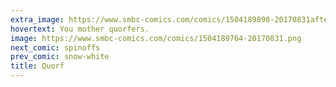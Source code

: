 ```yaml
---
extra_image: https://www.smbc-comics.com/comics/1504189898-20170831after.png
hovertext: You mother quorfers.
image: https://www.smbc-comics.com/comics/1504189764-20170831.png
next_comic: spinoffs
prev_comic: snow-white
title: Quorf
---
```



